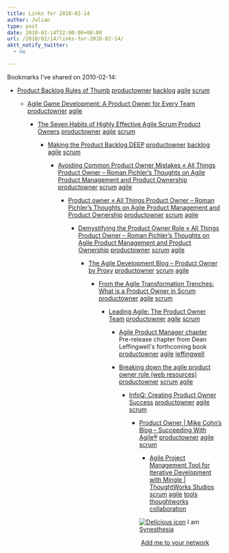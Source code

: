 ```yaml
---
title: Links for 2010-02-14
author: Julian
type: post
date: 2010-02-14T22:00:00+00:00
url: /2010/02/14/links-for-2010-02-14/
aktt_notify_twitter:
  - no

---
```

Bookmarks I&#8217;ve shared on 2010-02-14:

  * [Product Backlog Rules of Thumb][1] 
    [productowner][2] [backlog][3] [agile][4] [scrum][5] </li> 
    
      * [Agile Game Development: A Product Owner for Every Team][6] 
        [productowner][2] [agile][4] </li> 
        
          * [The Seven Habits of Highly Effective Agile Scrum Product Owners][7] 
            [productowner][2] [agile][4] [scrum][5] </li> 
            
              * [Making the Product Backlog DEEP][8] 
                [productowner][2] [backlog][3] [agile][4] [scrum][5] </li> 
                
                  * [Avoiding Common Product Owner Mistakes &laquo; All Things Product Owner &#8211; Roman Pichler&#8217;s Thoughts on Agile Product Management and Product Ownership][9] 
                    [productowner][2] [scrum][5] [agile][4] </li> 
                    
                      * [Product owner &laquo; All Things Product Owner &#8211; Roman Pichler&#8217;s Thoughts on Agile Product Management and Product Ownership][10] 
                        [productowner][2] [scrum][5] [agile][4] </li> 
                        
                          * [Demystifying the Product Owner Role &laquo; All Things Product Owner &#8211; Roman Pichler&#8217;s Thoughts on Agile Product Management and Product Ownership][11] 
                            [productowner][2] [scrum][5] [agile][4] </li> 
                            
                              * [The Agile Development Blog &#8211; Product Owner by Proxy][12] 
                                [productowner][2] [scrum][5] [agile][4] </li> 
                                
                                  * [From the Agile Transformation Trenches: What is a Product Owner in Scrum][13] 
                                    [productowner][2] [agile][4] [scrum][5] </li> 
                                    
                                      * [Leading Agile: The Product Owner Team][14] 
                                        [productowner][2] [agile][4] [scrum][5] </li> 
                                        
                                          * [Agile Product Manager chapter][15]  
                                            Pre-release chapter from Dean Leffingwell's forthcoming book  
                                            [productowner][2] [agile][4] [leffingwell][16] 
                                          * [Breaking down the agile product owner role (web resources)][17] 
                                            [productowner][2] [scrum][5] [agile][4] </li> 
                                            
                                              * [InfoQ: Creating Product Owner Success][18] 
                                                [productowner][2] [agile][4] [scrum][5] </li> 
                                                
                                                  * [Product Owner | Mike Cohn&#8217;s Blog &#8211; Succeeding With Agile&reg;][19] 
                                                    [productowner][2] [agile][4] [scrum][5] </li> 
                                                    
                                                      * [Agile Project Management Tool for Iterative Development with Mingle | ThoughtWorks Studios][20] 
                                                        [scrum][5] [agile][4] [tools][21] [thoughtworks][22] [collaboration][23] </li> </ul> 
                                                        
                                                        <p class="deliciouslink">
                                                          <a href="http://del.icio.us/synesthesia" title="See all my bookmarks on del.icio.us"><img src="https://www.synesthesia.co.uk/images/deliciousicon.jpg" alt="Delicious icon" /></a>&nbsp;I am <a href="http://del.icio.us/synesthesia" title="See all my bookmarks on del.icio.us">Synesthesia</a>
                                                        </p>
                                                        
                                                        <p class="deliciouslink">
                                                          <a href="http://del.icio.us/network?add=synesthesia" title="Add me to your del.icio.us network"><img src="https://www.synesthesia.co.uk/images/add.gif" alt="" /></a>&nbsp;<a href="http://del.icio.us/network?add=synesthesia" title="Add me to your del.icio.us network">Add me to your network</a>
                                                        </p>

 [1]: http://www.gettingagile.com/2009/02/07/product-backlog-rules-of-thumb/
 [2]: http://delicious.com/synesthesia/productowner
 [3]: http://delicious.com/synesthesia/backlog
 [4]: http://delicious.com/synesthesia/agile
 [5]: http://delicious.com/synesthesia/scrum
 [6]: http://www.agilegamedevelopment.com/2007/08/product-owner-for-every-team.html
 [7]: http://www.softwareplanner.com/Newsletters/newsletter_2009_03_SP.htm
 [8]: http://www.romanpichler.com/blog/2010/02/making-the-product-backlog-deep/
 [9]: http://www.romanpichler.com/blog/2010/02/avoiding-common-product-owner-mistake/
 [10]: http://www.romanpichler.com/blog/category/product-owner/
 [11]: http://www.romanpichler.com/blog/2010/01/demystifying-the-product-owner-role/
 [12]: http://blog.versionone.com/blog/the-agile-development-blog/0/0/product-owner-by-proxy
 [13]: http://borland.typepad.com/agile_transformation/2009/02/what-is-a-product-owner-in-scrum.html
 [14]: http://www.leadingagile.com/2009/03/product-owner-team.html
 [15]: http://scalingsoftwareagility.wordpress.com/2009/12/28/agile-product-manager-chapter/
 [16]: http://delicious.com/synesthesia/leffingwell
 [17]: http://www.bridging-the-gap.com/breaking-down-the-agile-product-owner-role-web-resources/
 [18]: http://www.infoq.com/articles/agile-product-owner
 [19]: http://blog.mountaingoatsoftware.com/tag/product-owner
 [20]: http://www.thoughtworks-studios.com/mingle-agile-project-management
 [21]: http://delicious.com/synesthesia/tools
 [22]: http://delicious.com/synesthesia/thoughtworks
 [23]: http://delicious.com/synesthesia/collaboration